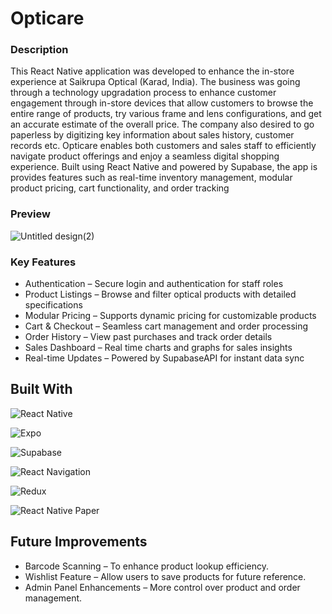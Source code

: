 # Opticare

### Description

This React Native application was developed to enhance the in-store experience at Saikrupa Optical (Karad, India). The business was going through a technology upgradation process to enhance customer engagement through in-store devices that allow customers to browse the entire range of products, try various frame and lens configurations, and get an accurate estimate of the overall price. The company also desired to go paperless by digitizing key information about sales history, customer records etc.
Opticare enables both customers and sales staff to efficiently navigate product offerings and enjoy a seamless digital shopping experience. Built using React Native and powered by Supabase, the app is provides features such as real-time inventory management, modular product pricing, cart functionality, and order tracking

### Preview

![Untitled design(2)](https://github.com/user-attachments/assets/76075660-b1ad-4343-8843-d104cdb10c13)


### Key Features

- Authentication – Secure login and authentication for staff roles
- Product Listings – Browse and filter optical products with detailed specifications
- Modular Pricing – Supports dynamic pricing for customizable products
- Cart & Checkout – Seamless cart management and order processing
- Order History – View past purchases and track order details
- Sales Dashboard – Real time charts and graphs for sales insights
- Real-time Updates – Powered by SupabaseAPI for instant data sync

## Built With

![React Native](https://img.shields.io/badge/React%20Native-20232A?style=for-the-badge&logo=react&logoColor=61DAFB)

![Expo](https://img.shields.io/badge/Expo-000020?style=for-the-badge&logo=expo&logoColor=white)

![Supabase](https://img.shields.io/badge/Supabase-3ECF8E?style=for-the-badge&logo=supabase&logoColor=white)

![React Navigation](https://img.shields.io/badge/React%20Navigation-20232A?style=for-the-badge&logo=react&logoColor=61DAFB)

![Redux](https://img.shields.io/badge/Redux-764ABC?style=for-the-badge&logo=redux&logoColor=white)

![React Native Paper](https://img.shields.io/badge/React%20Native%20Paper-0081CB?style=for-the-badge&logo=material-design&logoColor=white)


## Future Improvements

- Barcode Scanning – To enhance product lookup efficiency.
- Wishlist Feature – Allow users to save products for future reference.
- Admin Panel Enhancements – More control over product and order management.
